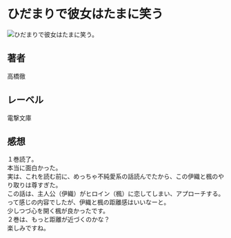 # ひだまりで彼女はたまに笑う

![ひだまりで彼女はたまに笑う。](https://imgur.com/F3mswNW.png)

## 著者

高橋徹

## レーベル

電撃文庫

## 感想

１巻読了。  
本当に面白かった。  
実は、これを読む前に、めっちゃ不純愛系の話読んでたから、この伊織と楓のやり取りは尊すぎた。  
この話は、主人公（伊織）がヒロイン（楓）に恋してしまい、アプローチする。  
って感じの内容でしたが、伊織と楓の距離感はいいなーと。  
少しつづ心を開く楓が良かったです。  
２巻は、もっと距離が近づくのかな？  
楽しみですね。  
